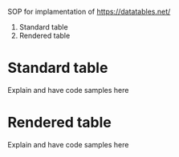SOP for implamentation of https://datatables.net/ 

1. Standard table
2. Rendered table

# Standard table
Explain and have code samples here


# Rendered table
Explain and have code samples here


